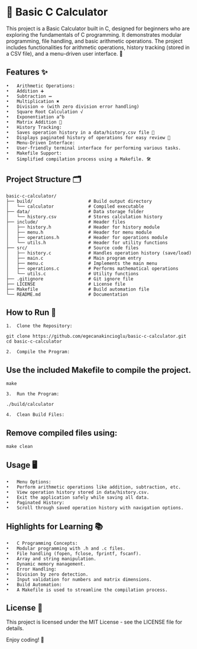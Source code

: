 # 🧮 Basic C Calculator

This project is a Basic Calculator built in C, designed for beginners who are exploring the fundamentals of C programming. It demonstrates modular programming, file handling, and basic arithmetic operations. The project includes functionalities for arithmetic operations, history tracking (stored in a CSV file), and a menu-driven user interface. 🚀

## Features ✨

	•	Arithmetic Operations:
	•	Addition ➕
	•	Subtraction ➖
	•	Multiplication ✖️
	•	Division ➗ (with zero division error handling)
	•	Square Root Calculation √
	•	Exponentiation a^b
	•	Matrix Addition 🧮
	•	History Tracking:
	•	Saves operation history in a data/history.csv file 📄
	•	Displays paginated history of operations for easy review 📜
	•	Menu-Driven Interface:
	•	User-friendly terminal interface for performing various tasks.
	•	Makefile Support:
	•	Simplified compilation process using a Makefile. 🛠️

## Project Structure 🗂️
```
basic-c-calculator/
├── build/                     # Build output directory
│   └── calculator             # Compiled executable
├── data/                      # Data storage folder
│   └── history.csv            # Stores calculation history
├── include/                   # Header files
│   ├── history.h              # Header for history module
│   ├── menu.h                 # Header for menu module
│   ├── operations.h           # Header for operations module
│   └── utils.h                # Header for utility functions
├── src/                       # Source code files
│   ├── history.c              # Handles operation history (save/load)
│   ├── main.c                 # Main program entry
│   ├── menu.c                 # Implements the main menu
│   ├── operations.c           # Performs mathematical operations
│   └── utils.c                # Utility functions
├── .gitignore                 # Git ignore file
├── LICENSE                    # License file
├── Makefile                   # Build automation file
└── README.md                  # Documentation
```

## How to Run 🚀

	1.	Clone the Repository:
```
git clone https://github.com/egecanakincioglu/basic-c-calculator.git
cd basic-c-calculator
```

	2.	Compile the Program:
## Use the included Makefile to compile the project.
```
make
```

	3.	Run the Program:
```
./build/calculator
```

	4.	Clean Build Files:
## Remove compiled files using:
```
make clean
```

## Usage 🖥️

	•	Menu Options:
	•	Perform arithmetic operations like addition, subtraction, etc.
	•	View operation history stored in data/history.csv.
	•	Exit the application safely while saving all data.
	•	Paginated History:
	•	Scroll through saved operation history with navigation options.

## Highlights for Learning 📚

	•	C Programming Concepts:
	•	Modular programming with .h and .c files.
	•	File handling (fopen, fclose, fprintf, fscanf).
	•	Array and string manipulation.
	•	Dynamic memory management.
	•	Error Handling:
	•	Division by zero detection.
	•	Input validation for numbers and matrix dimensions.
	•	Build Automation:
	•	A Makefile is used to streamline the compilation process.

## License 📜

This project is licensed under the MIT License - see the LICENSE file for details.

Enjoy coding! 🎉
